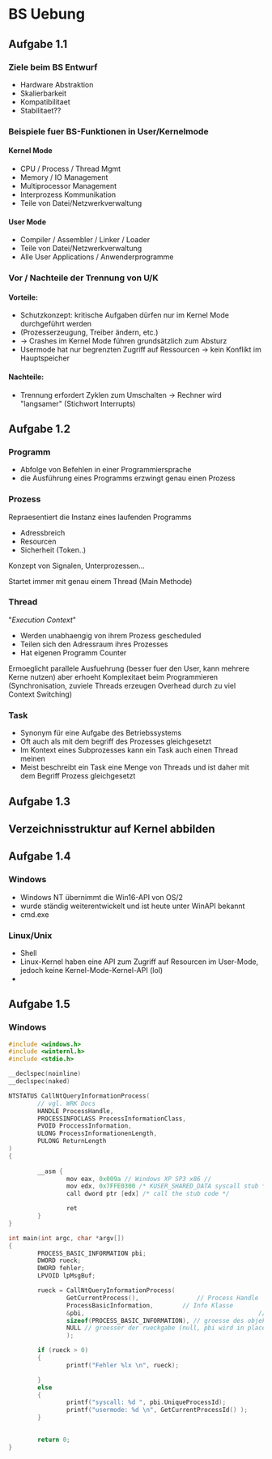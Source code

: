 # BS Uebung #

## Aufgabe 1.1 ##

### Ziele beim BS Entwurf 

* Hardware Abstraktion
* Skalierbarkeit
* Kompatibilitaet
* Stabilitaet??

### Beispiele fuer BS-Funktionen in User/Kernelmode

#### Kernel Mode

* CPU / Process / Thread Mgmt
* Memory / IO Management
* Multiprocessor Management
* Interprozess Kommunikation
* Teile von Datei/Netzwerkverwaltung

#### User Mode

* Compiler / Assembler / Linker / Loader
* Teile von Datei/Netzwerkverwaltung
* Alle User Applications / Anwenderprogramme


### Vor / Nachteile der Trennung von U/K

#### Vorteile:

* Schutzkonzept: kritische Aufgaben dürfen nur im Kernel Mode durchgeführt werden
* (Prozesserzeugung, Treiber ändern, etc.)
* -> Crashes im Kernel Mode führen grundsätzlich zum Absturz
* Usermode hat nur begrenzten Zugriff auf Ressourcen -> kein Konflikt im Hauptspeicher


#### Nachteile:

* Trennung erfordert Zyklen zum Umschalten -> Rechner wird "langsamer" (Stichwort Interrupts)

## Aufgabe 1.2

### Programm

* Abfolge von Befehlen in einer Programmiersprache
* die Ausführung eines Programms erzwingt genau einen Prozess

### Prozess

Repraesentiert die Instanz eines laufenden Programms

* Adressbreich
* Resourcen
* Sicherheit (Token..)

Konzept von Signalen, Unterprozessen...

Startet immer mit genau einem Thread (Main Methode)


### Thread

"*Execution Context*"

* Werden unabhaengig von ihrem Prozess gescheduled
* Teilen sich den Adressraum ihres Prozesses
* Hat eigenen Programm Counter

Ermoeglicht parallele Ausfuehrung (besser fuer den User, kann mehrere Kerne nutzen) aber erhoeht Komplexitaet beim Programmieren (Synchronisation, zuviele Threads erzeugen Overhead durch zu viel Context Switching)


### Task

* Synonym für eine Aufgabe des Betriebssystems
* Oft auch als mit dem begriff des Prozesses gleichgesetzt
* Im Kontext eines Subprozesses kann ein Task auch einen Thread meinen
* Meist beschreibt ein Task eine Menge von Threads und ist daher mit dem Begriff Prozess gleichgesetzt

## Aufgabe 1.3

## Verzeichnisstruktur auf Kernel abbilden

## Aufgabe 1.4

### Windows

* Windows NT übernimmt die Win16-API von OS/2
* wurde ständig weiterentwickelt und ist heute unter WinAPI bekannt
* cmd.exe

### Linux/Unix

* Shell
* Linux-Kernel haben eine API zum Zugriff auf Resourcen im User-Mode, jedoch keine Kernel-Mode-Kernel-API (lol)
* 

## Aufgabe 1.5

### Windows

```c
#include <windows.h>
#include <winternl.h>
#include <stdio.h>

__declspec(noinline)
__declspec(naked)

NTSTATUS CallNtQueryInformationProcess(        
        // vgl. WRK Docs
        HANDLE ProcessHandle,
        PROCESSINFOCLASS ProcessInformationClass,
        PVOID ProccessInformation,
        ULONG ProcessInformationenLength,
        PULONG ReturnLength                                                                
)
{
        
        __asm {
                mov eax, 0x009a // Windows XP SP3 x86 //
                mov edx, 0x7FFE0300 /* KUSER_SHARED_DATA syscall stub */
                call dword ptr [edx] /* call the stub code */

                ret
        }
}

int main(int argc, char *argv[])
{
        PROCESS_BASIC_INFORMATION pbi;
        DWORD rueck;
        DWORD fehler;
        LPVOID lpMsgBuf;

        rueck = CallNtQueryInformationProcess(
                GetCurrentProcess(),                // Process Handle
                ProcessBasicInformation,        // Info Klasse
                &pbi,                                                // pointer auf Info Objekt
                sizeof(PROCESS_BASIC_INFORMATION), // groesse des objekts
                NULL // groesser der rueckgabe (null, pbi wird in place geaendert)
                );

        if (rueck > 0)
        {
                printf("Fehler %lx \n", rueck);

        }
        else
        {
                printf("syscall: %d ", pbi.UniqueProcessId);
                printf("usermode: %d \n", GetCurrentProcessId() );
        }
        

        return 0;
}
```

